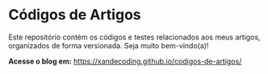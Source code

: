 # Códigos de Artigos

Este repositório contém os códigos e testes relacionados aos meus artigos, organizados de forma versionada.
Seja muito bem-vindo(a)!

**Acesse o blog em:** https://xandecoding.github.io/codigos-de-artigos/
